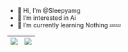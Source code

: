 - 👋 Hi, I’m @Sleepyamg
- 👀 I’m interested in Ai 
- 🌱 I’m currently learning Nothing 💤💤
  
| <a href="#"><img src="https://github-readme-stats.vercel.app/api?username=Sleepyamg&show_icons=true&theme=transparent&hide=prs,contribs&hide_border=true"></a> | <a href="#"><img src="https://github-readme-stats.vercel.app/api/top-langs/?username=Sleepyamg&theme=transparent&layout=compact&hide_border=true&size_weight=1&count_weight=1"></a> |
| ----------- | ----------- |

<!---
Sleepyamg/Sleepyamg is a ✨ special ✨ repository because its `README.md` (this file) appears on your GitHub profile.
You can click the Preview link to take a look at your changes.
--->
